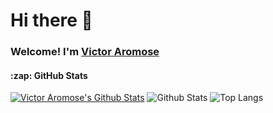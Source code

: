

<!--
**VikkyDev05/vikkydev05** is a ✨ _special_ ✨ repository because its `README.md` (this file) appears on your GitHub profile.

Here are some ideas to get you started:

- 🔭 I’m currently working on ...
- 🌱 I’m currently learning ...
- 👯 I’m looking to collaborate on ...
- 🤔 I’m looking for help with ...
- 💬 Ask me about ...
- 📫 How to reach me: ...
- 😄 Pronouns: ...
- ⚡ Fun fact: ...
-->
# Hi there 👋
<h3>Welcome! I'm <a href="https://linktr.ee/Vathevitechguy" target="_blank">Victor Aromose</a></h3>

<h4>:zap: GitHub Stats</h4>

[![Victor Aromose's Github Stats](https://activity-graph.herokuapp.com/graph?username=vikkydev05&bg_color=1c1917&color=ffffff&line=22c55e&point=ffffff&area_color=1c1917&area=true&hide_border=true&custom_title=My%20Commits%20Graph)](https://github.com/vikkydev05)
![Github Stats](https://github-readme-stats.vercel.app/api?username=vikkydev05&count_private=true&show_icons=true&theme=synthwave)
![Top Langs](https://github-readme-stats.vercel.app/api/top-langs/?username=vikkydev05&hide=TeX&layout=compact&theme=synthwave)


<!-- <details>
  <summary>:zap: GitHub Stats</summary>
  <br />
 <img align="left" alt="vikkydev05's GitHub Stats" src="https://github-readme-stats.vercel.app/api?username=vikkydev05&show_icons=true&hide_border=true&theme=dracula" />
</details> -->

